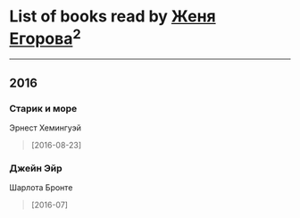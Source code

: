 # List of books read by [Женя Егорова](http://my.mail.ru/mail/jeka081794/)<sup>2</sup>
---

## 2016

### Старик и море
Эрнест Хемингуэй
> [2016-08-23] 


### Джейн Эйр
Шарлота Бронте
> [2016-07] 



